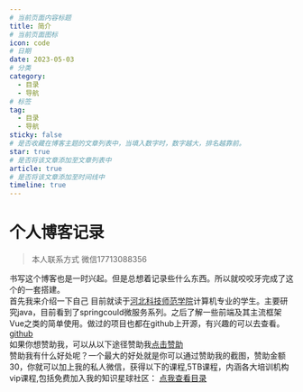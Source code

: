 ```yaml
---
# 当前页面内容标题
title: 简介
# 当前页面图标
icon: code
# 日期
date: 2023-05-03
# 分类
category:
  - 目录
  - 导航
# 标签
tag:
  - 目录
  - 导航
sticky: false
# 是否收藏在博客主题的文章列表中，当填入数字时，数字越大，排名越靠前。
star: true
# 是否将该文章添加至文章列表中
article: true
# 是否将该文章添加至时间线中
timeline: true
---
```


# 个人博客记录

> 本人联系方式 微信17713088356

 书写这个博客也是一时兴起。但是总想着记录些什么东西。所以就咬咬牙完成了这个的一套搭建。<br>
首先我来介绍一下自己 目前就读于[河北科技师范学院](https://www.hevttc.edu.cn/)计算机专业的学生。主要研究java，目前看到了springcould微服务系列。之后了解一些前端及其主流框架Vue之类的简单使用。做过的项目也都在github上开源，有兴趣的可以去查看。[github](https://github.com/xiaou61)<br>
如果你想赞助我，可以从以下途径赞助我[点击赞助](https://img1.imgtp.com/2023/07/19/VKrFkQAE.jpg)
<br>
赞助我有什么好处呢？一个最大的好处就是你可以通过赞助我的截图，赞助金额30，你就可以加上我的私人微信，获得以下的课程,5TB课程，内涵各大培训机构vip课程,包括免费加入我的知识星球社区：
[点我查看目录](https://docs.qq.com/doc/DZGhUd1RCSktFWVJU)



